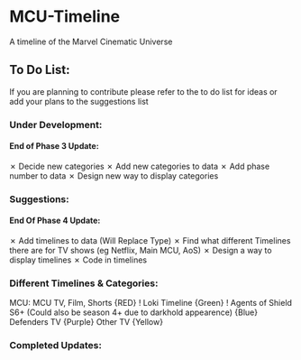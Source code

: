 # MCU-Timeline
A timeline of the Marvel Cinematic Universe

## To Do List:
If you are planning to contribute please refer to the to do list for ideas or add your plans to the suggestions list
### Under Development:

#### End of Phase 3 Update:
&cross; Decide new categories
&cross; Add new categories to data
&cross; Add phase number to data
&cross; Design new way to display categories


### Suggestions:
#### End Of Phase 4 Update:
&cross; Add timelines to data (Will Replace Type)
&cross; Find what different Timelines there are for TV shows (eg Netflix, Main MCU, AoS)
&cross; Design a way to display timelines
&cross; Code in timelines
### Different Timelines & Categories:

MCU: MCU TV, Film, Shorts                                                   {RED}
! Loki Timeline                                                             {Green}
! Agents of Shield S6+ (Could also be season 4+ due to darkhold appearence) {Blue}
Defenders TV                                                                {Purple}
Other TV                                                                    {Yellow}

### Completed Updates:
